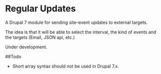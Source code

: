 Regular Updates
===============

A Drupal 7 module for sending site-event updates to external targets.

The idea is that it will be able to select the interval, the kind of events and the targets (Email, JSON api, etc.)

Under development.

##Todo

- Short array syntax should not be used in Drupal 7.x.